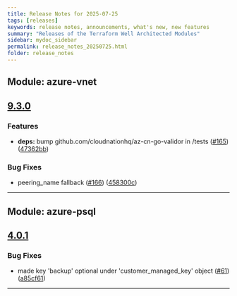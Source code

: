 ```yaml
---
title: Release Notes for 2025-07-25
tags: [releases]
keywords: release notes, announcements, what's new, new features
summary: "Releases of the Terraform Well Architected Modules"
sidebar: mydoc_sidebar
permalink: release_notes_20250725.html
folder: release_notes
---
```


## Module: azure-vnet
## [9.3.0](https://github.com/CloudNationHQ/terraform-azure-vnet/releases/tag/v9.3.0)


### Features

* **deps:** bump github.com/cloudnationhq/az-cn-go-validor in /tests ([#165](https://github.com/CloudNationHQ/terraform-azure-vnet/issues/165)) ([47362bb](https://github.com/CloudNationHQ/terraform-azure-vnet/commit/47362bb21df8ac8e9e84f9173133d254f31f0618))


### Bug Fixes

* peering_name fallback ([#166](https://github.com/CloudNationHQ/terraform-azure-vnet/issues/166)) ([458300c](https://github.com/CloudNationHQ/terraform-azure-vnet/commit/458300cac026177ad7a92e8c87feafce20e88d7a))

---

## Module: azure-psql
## [4.0.1](https://github.com/CloudNationHQ/terraform-azure-psql/releases/tag/v4.0.1)


### Bug Fixes

* made key 'backup' optional under 'customer_managed_key' object ([#61](https://github.com/CloudNationHQ/terraform-azure-psql/issues/61)) ([a85cf61](https://github.com/CloudNationHQ/terraform-azure-psql/commit/a85cf61741a211b20710d20a7bed05311865fc52))

---

